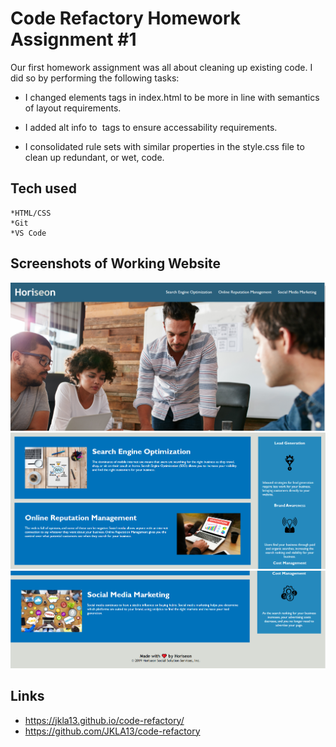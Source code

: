 # Code Refactory Homework Assignment #1

Our first homework assignment was all about cleaning up existing code. I did so by performing the following tasks:

- I changed elements tags in index.html to be more in line with semantics of layout requirements.

- I added alt info to <img> tags to ensure accessability requirements.

- I consolidated rule sets with similar properties in the style.css file to clean up redundant, or wet, code.

## Tech used

    *HTML/CSS
    *Git
    *VS Code

## Screenshots of Working Website

![Screenshot1](/assets/images/hw-screenshot-1.png?raw=true "Screenshot1")
![Screenshot2](/assets/images/hw-screenshot-2.png?raw=true "Screenshot2")
![Screenshot3](/assets/images/hw-screenshot-3.png?raw=true "Screenshot3")

## Links

- https://jkla13.github.io/code-refactory/
- https://github.com/JKLA13/code-refactory
